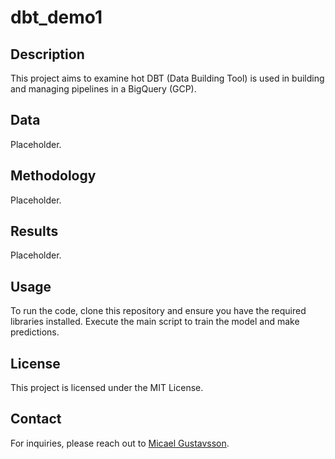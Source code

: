 # dbt_demo1

## Description
This project aims to examine hot DBT (Data Building Tool) is used in building and managing pipelines in a BigQuery (GCP).

## Data
Placeholder.

## Methodology
Placeholder.

## Results
Placeholder.

## Usage
To run the code, clone this repository and ensure you have the required libraries installed. Execute the main script to train the model and make predictions.

## License
This project is licensed under the MIT License.

## Contact
For inquiries, please reach out to [Micael Gustavsson](mailto:micael.gustavsson@intrepid.se).
